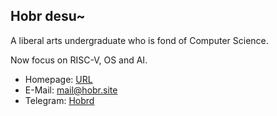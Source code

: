 ## Hobr desu~

A liberal arts undergraduate who is fond of Computer Science.

Now focus on RISC-V, OS and AI.

- Homepage: [URL](https://hobr.site)
- E-Mail: mail@hobr.site
- Telegram: [Hobrd](https://t.me/Hobrd)
